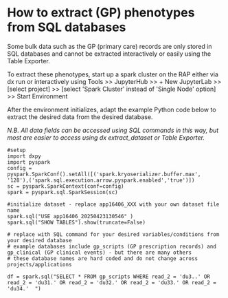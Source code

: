 # How to extract (GP) phenotypes from SQL databases

Some bulk data such as the GP (primary care) records are only stored in SQL databases and cannot be extracted interactively or easily using the Table Exporter. 

To extract these phenotypes, start up a spark cluster on the RAP either via dx run or interactively using Tools >> JupyterHub >> + New JupyterLab >> [select project] >> [select 'Spark Cluster' instead of 'Single Node' option] >> Start Environment 

After the environment initializes, adapt the example Python code below to extract the desired data from the desired database.


<i>N.B. All data fields can be accessed using SQL commands in this way, but most are easier to access using dx extract_dataset or Table Exporter.</i>

```
#setup
import dxpy
import pyspark
config = pyspark.SparkConf().setAll([('spark.kryoserializer.buffer.max', '128'),('spark.sql.execution.arrow.pyspark.enabled','true')])  
sc = pyspark.SparkContext(conf=config)
spark = pyspark.sql.SparkSession(sc)

#initialize dataset - replace app16406_XXX with your own dataset file name
spark.sql("USE app16406_20250423130546" ) 
spark.sql("SHOW TABLES").show(truncate=False)

# replace with SQL command for your desired variables/conditions from your desired database
# example databases include gp_scripts (GP prescription records) and gp_clinical (GP clinical events) - but there are many others
# these database names are hard coded and do not change across projects/applications

df = spark.sql("SELECT * FROM gp_scripts WHERE read_2 = 'du3..' OR read_2 = 'du31.' OR read_2 = 'du32.' OR read_2 = 'du33.' OR read_2 = 'du34.'  ")

```
